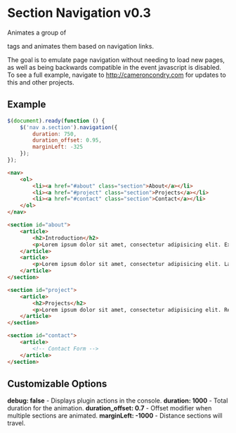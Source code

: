 Section Navigation v0.3
=======
Animates a group of <section> tags and animates them based on navigation links.

The goal is to emulate page navigation without needing to load new pages, as well as being backwards compatible in the event javascript is disabled. To see a full example, navigate to http://cameroncondry.com for updates to this and other projects.

Example
-------

```js
$(document).ready(function () {
	$('nav a.section').navigation({
		duration: 750,
		duration_offset: 0.95,
		marginLeft: -325
	});
});
```

```html
<nav>
	<ol>
		<li><a href="#about" class="section">About</a></li>
		<li><a href="#project" class="section">Projects</a></li>
		<li><a href="#contact" class="section">Contact</a></li>
	</ol>
</nav>

<section id="about">
	<article>
		<h2>Introduction</h2>
		<p>Lorem ipsum dolor sit amet, consectetur adipisicing elit. Explicabo, neque.</p>
	</article>
	<article>
		<p>Lorem ipsum dolor sit amet, consectetur adipisicing elit. Laborum, officiis dolorum enim nostrum magni possimus.</p>
	</article>
</section>

<section id="project">
	<article>
		<h2>Projects</h2>
		<p>Lorem ipsum dolor sit amet, consectetur adipisicing elit. Repellat, iusto, eveniet velit explicabo optio autem quasi fugiat nam beatae placeat pariatur nobis laboriosam quas debitis corporis in vitae ipsa vel.</p>
	</article>
</section>

<section id="contact">
	<article>
		<!-- Contact Form -->
	</article>
</section>
```
Customizable Options
--------------------

**debug: false** - Displays plugin actions in the console.
**duration: 1000** - Total duration for the animation.
**duration_offset: 0.7** - Offset modifier when multiple sections are animated.
**marginLeft: -1000** - Distance sections will travel.
